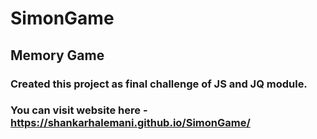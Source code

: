 # SimonGame

## Memory Game
### Created this project as final challenge of JS and JQ module.
### You can visit website here - https://shankarhalemani.github.io/SimonGame/
